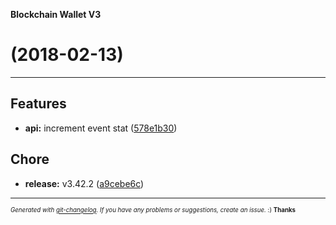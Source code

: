 __Blockchain Wallet V3__

#   (2018-02-13)



---

## Features

- **api:** increment event stat
  ([578e1b30](https://github.com/blockchain/My-Wallet-V3/commit/578e1b30ee7213f26d5b46c802dda1cf573ad255))


## Chore

- **release:** v3.42.2
  ([a9cebe6c](https://github.com/blockchain/My-Wallet-V3/commit/a9cebe6ce616264c7bb302cc233a681734a44fa3))



---
<sub><sup>*Generated with [git-changelog](https://github.com/rafinskipg/git-changelog). If you have any problems or suggestions, create an issue.* :) **Thanks** </sub></sup>